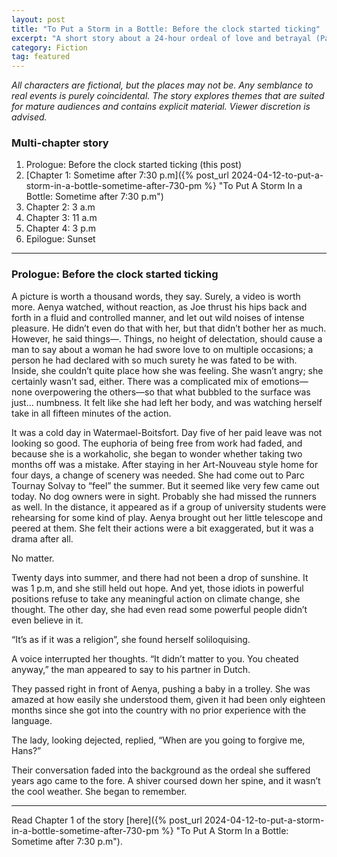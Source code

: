```yaml
---
layout: post
title: "To Put a Storm in a Bottle: Before the clock started ticking"
excerpt: "A short story about a 24-hour ordeal of love and betrayal (Part 1)"
category: Fiction
tag: featured
---
```


_All characters are fictional, but the places may not be. Any semblance to real events is purely coincidental. The story explores themes that are suited for mature audiences and contains explicit material. Viewer discretion is advised._

### Multi-chapter story
1. Prologue: Before the clock started ticking (this post)
2. [Chapter 1: Sometime after 7:30 p.m]({% post_url 2024-04-12-to-put-a-storm-in-a-bottle-sometime-after-730-pm %} "To Put A Storm In a Bottle: Sometime after 7:30 p.m")
3. Chapter 2: 3 a.m
4. Chapter 3: 11 a.m
5. Chapter 4: 3 p.m
6. Epilogue: Sunset

---- 

### Prologue: Before the clock started ticking 
A picture is worth a thousand words, they say. Surely, a video is worth more. Aenya watched, without reaction, as Joe thrust his hips back and forth in a fluid and controlled manner, and let out wild noises of intense pleasure. He didn’t even do that with her, but that didn’t bother her as much. However, he said things—. Things, no height of delectation, should cause a man to say about a woman he had swore love to on multiple occasions; a person he had declared with so much surety he was fated to be with. Inside, she couldn’t quite place how she was feeling. She wasn’t angry; she certainly wasn’t sad, either. There was a complicated mix of emotions—none overpowering the others—so that what bubbled to the surface was just… numbness. It felt like she had left her body, and was watching herself take in all fifteen minutes of the action. 

It was a cold day in Watermael-Boitsfort. Day five of her paid leave was not looking so good. The euphoria of being free from work had faded, and because she is a workaholic, she began to wonder whether taking two months off was a mistake. After staying in her Art-Nouveau style home for four days, a change of scenery was needed. She had come out to Parc Tournay Solvay to “feel” the summer. But it seemed like very few came out today. No dog owners were in sight. Probably she had missed the runners as well. In the distance, it appeared as if a group of university students were rehearsing for some kind of play. Aenya brought out her little telescope and peered at them. She felt their actions were a bit exaggerated, but it was a drama after all. 

No matter. 

Twenty days into summer, and there had not been a drop of sunshine. It was 1 p.m, and she still held out hope. And yet, those idiots in powerful positions refuse to take any meaningful action on climate change, she thought. The other day, she had even read some powerful people didn’t even believe in it. 

“It’s as if it was a religion”, she found herself soliloquising. 

A voice interrupted her thoughts. “It didn’t matter to you. You cheated anyway,” the man appeared to say to his partner in Dutch. 

They passed right in front of Aenya, pushing a baby in a trolley. She was amazed at how easily she understood them, given it had been only eighteen months since she got into the country with no prior experience with the language. 

The lady, looking dejected, replied, “When are you going to forgive me, Hans?” 

Their conversation faded into the background as the ordeal she suffered years ago came to the fore. A shiver coursed down her spine, and it wasn’t the cool weather. She began to remember.

---- 

Read Chapter 1 of the story [here]({% post_url 2024-04-12-to-put-a-storm-in-a-bottle-sometime-after-730-pm %} "To Put A Storm In a Bottle: Sometime after 7:30 p.m").